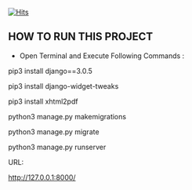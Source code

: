 [![Hits](https://hits.seeyoufarm.com/api/count/incr/badge.svg?url=https%3A%2F%2Fgithub.com%2Fshashank-kumar-rajput%2FEcommerse_site.git&count_bg=%2379C83D&title_bg=%23555555&icon=angellist.svg&icon_color=%23EBE8E8&title=hits&edge_flat=false)](https://hits.seeyoufarm.com)

## HOW TO RUN THIS PROJECT

- Open Terminal and Execute Following Commands :

pip3 install django==3.0.5


pip3 install django-widget-tweaks


pip3 install xhtml2pdf


python3 manage.py makemigrations

python3 manage.py migrate

python3 manage.py runserver


URL:


http://127.0.0.1:8000/
